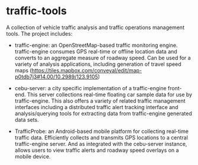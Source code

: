 traffic-tools
=============

A collection of vehicle traffic analysis and traffic operations management tools. The project includes:

* traffic-engine: an OpenStreetMap-based traffic monitoring engine. traffic-engine consumes GPS real-time or offline location data and converts to an aggregate measure of roadway speed. Can be used for a variety of analysis applications, including generation of travel speed maps (https://tiles.mapbox.com/conveyal/edit/map-p0tdb7j3#14.00/10.2989/123.9105)

* cebu-server: a city specific implementation of a traffic-engine front-end. This server collections real-time floating car sample data for use by traffic-engine. This also offers a variety of related traffic management interfaces including a distributed traffic alert tracking interface and analysis/querying tools for extracting data from traffic-engine generated data sets.

* TrafficProbe: an Android-based mobile platform for collecting real-time traffic data.  Efficiently collects and transmits GPS locations to a central traffic-engine server. And as integrated with the cebu-server instance, allows users to view traffic alerts and roadway speed overlays on a mobile device.
